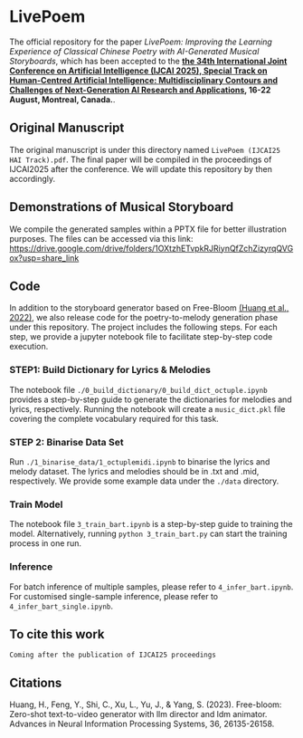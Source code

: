 # LivePoem
The official repository for the paper *LivePoem: Improving the Learning Experience of Classical Chinese Poetry with AI-Generated Musical Storyboards*, which has been accepted to the **[the 34th International Joint Conference on Artificial Intelligence (IJCAI 2025), Special Track on Human-Centred Artificial Intelligence: Multidisciplinary Contours and Challenges of Next-Generation AI Research and Applications](https://2025.ijcai.org/call-for-papers-human-centred-artificial-intelligence/), 16-22 August, Montreal, Canada.**.  

## Original Manuscript
The original manuscript is under this directory named `LivePoem (IJCAI25 HAI Track).pdf`. The final paper will be compiled in the proceedings of IJCAI2025 after the conference. We will update this repository by then accordingly.

## Demonstrations of Musical Storyboard
We compile the generated samples within a PPTX file for better illustration purposes. The files can be accessed via this link: https://drive.google.com/drive/folders/1OXtzhETvpkRJRiynQfZchZizyrqQVGox?usp=share_link  

## Code
In addition to the storyboard generator based on Free-Bloom [(Huang et al., 2022)](https://proceedings.neurips.cc/paper_files/paper/2023/hash/52f050499cf82fa8efb588e263f6f3a7-Abstract-Conference.html), we also release code for the poetry-to-melody generation phase under this repository. The project includes the following steps. For each step, we provide a jupyter notebook file to facilitate step-by-step code execution. 

### STEP1: Build Dictionary for Lyrics & Melodies
The notebook file `./0_build_dictionary/0_build_dict_octuple.ipynb` provides a step-by-step guide to generate the dictionaries for melodies and lyrics, respectively. Running the notebook will create a `music_dict.pkl` file covering the complete vocabulary required for this task.

### STEP 2: Binarise Data Set
Run `./1_binarise_data/1_octuplemidi.ipynb` to binarise the lyrics and melody dataset. The lyrics and melodies should be in .txt and .mid, respectively. We provide some example data under the `./data` directory.

### Train Model
The notebook file `3_train_bart.ipynb` is a step-by-step guide to training the model. Alternatively, running `python 3_train_bart.py` can start the training process in one run.

### Inference
For batch inference of multiple samples, please refer to `4_infer_bart.ipynb`.
For customised single-sample inference, please refer to `4_infer_bart_single.ipynb`.

## To cite this work
```
Coming after the publication of IJCAI25 proceedings
```

## Citations
Huang, H., Feng, Y., Shi, C., Xu, L., Yu, J., & Yang, S. (2023). Free-bloom: Zero-shot text-to-video generator with llm director and ldm animator. Advances in Neural Information Processing Systems, 36, 26135-26158.
